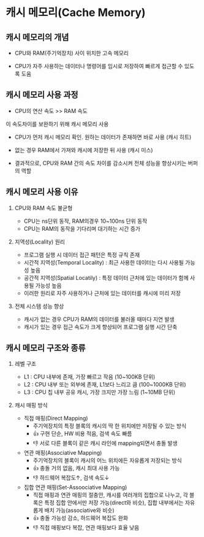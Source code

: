 # 캐시 메모리(Cache Memory)

## 캐시 메모리의 개념

- CPU와 RAM(주기억장치) 사이 위치한 고속 메모리

- CPU가 자주 사용하는 데이터나 명령어를 임시로 저장하여 빠르게 접근할 수 있도록 도움

## 캐시 메모리 사용 과정

- CPU의 연산 속도 >> RAM 속도 

이 속도차이를 보완하기 위해 캐시 메모리 사용

- CPU가 먼저 캐시 메모리 확인. 원하는 데이터가 존재하면 바로 사용 (캐시 히트)

- 없는 경우 RAM에서 가져와 캐시에 저장한 뒤 사용 (캐시 미스)

- 결과적으로, CPU와 RAM 간의 속도 차이를 감소시켜 전체 성능을 향상시키는 버퍼의 역할

## 캐시 메모리 사용 이유

1. CPU와 RAM 속도 불균형
    - CPU는 ns단위 동작, RAM의경우 10~100ns 단위 동작
    - CPU는 RAM의 동작을 기다리며 대기하는 시간 증가

2. 지역성(Locality) 원리
    - 프로그램 실행 시 데이터 접근 패턴은 특정 규칙 존재
    - 시간적 지역성(Temporal Locality) : 최근 사용한 데이터는 다시 사용될 가능성 높음
    - 공간적 지역성(Spatial Locatily) : 특정 데이터 근처에 있는 데이터가 함께 사용될 가능성 높음
    - 이러한 원리로 자주 사용하거나 근처에 있는 데이터를 캐시에 미리 저장

3. 전체 시스템 성능 향상
    - 캐시가 없는 경우 CPU가 RAM의 데이터를 불러올 때마다 지연 발생
    - 캐시가 있는 경우 접근 속도가 크게 향상되어 프로그램 실행 시간 단축

## 캐시 메모리 구조와 종류
1. 레벨 구조
    - L1 : CPU 내부에 존재, 가장 빠르고 작음 (10~100KB 단위)
    - L2 : CPU 내부 또는 외부에 존재, L1보다 느리고 큼 (100~1000KB 단위)
    - L3 : CPU 칩 내부 공유 캐시, 가장 크지만 가장 느림 (1~10MB 단위)

2. 캐시 매핑 방식
    - 직접 매핑(Direct Mapping)
        - 주기억장치의 특정 블록의 캐시의 딱 한 위치에만 저장될 수 있는 방식
        - 👍 구현 단순, HW 비용 적음, 검색 속도 빠름
        - 👎 서로 다른 블록이 같은 캐시 라인에 mapping되면서 충돌 발생
    - 연관 매핑(Associative Mapping)
        - 주기억장치의 블록이 캐시의 어느 위치에든 자유롭게 저장되는 방식
        - 👍 충돌 거의 없음, 캐시 최대 사용 가능
        - 👎 하드웨어 복잡도↑, 검색 속도↓
    - 집합 연관 매핑(Set-Assoociative Mapping)
        - 직접 매핑과 연관 매핑의 절충안, 캐시를 여러개의 집합으로 나누고, 각 블록은 특정 집합 안에서만 저장 가능(direct와 비슷), 집합 내부에서는 자유롭게 배치 가능(associative와 비슷)
        - 👍 충돌 가능성 감소, 하드웨어 복잡도 완화
        - 👎 직접 매핑보다 복잡, 연관 매핑보다 효율 낮음


